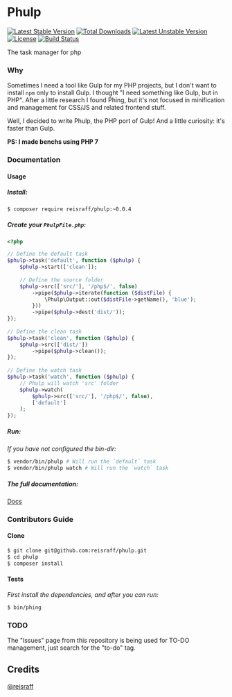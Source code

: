 # Phulp

[![Latest Stable Version](https://poser.pugx.org/reisraff/phulp/v/stable)](https://packagist.org/packages/reisraff/phulp)
[![Total Downloads](https://poser.pugx.org/reisraff/phulp/downloads)](https://packagist.org/packages/reisraff/phulp)
[![Latest Unstable Version](https://poser.pugx.org/reisraff/phulp/v/unstable)](https://packagist.org/packages/reisraff/phulp)
[![License](https://poser.pugx.org/reisraff/phulp/license)](https://packagist.org/packages/reisraff/phulp)
[![Build Status](https://travis-ci.org/reisraff/phulp.svg?branch=master)](https://travis-ci.org/reisraff/phulp)

The task manager for php

### Why

Sometimes I need a tool like Gulp for my PHP projects, but I don't want to install `npm` only to install Gulp. I thought "I need something like Gulp, but in PHP". After a little research I found Phing, but it's not focused in minification and management for CSS/JS and related frontend stuff.

Well, I decided to write Phulp, the PHP port of Gulp! And a little curiosity: it's faster than Gulp.

**PS: I made benchs using PHP 7**

### Documentation

#### Usage

##### Install:

```bash
$ composer require reisraff/phulp:~0.0.4
```

##### Create your `PhulpFile.php`:

```php
<?php

// Define the default task
$phulp->task('default', function ($phulp) {
    $phulp->start(['clean']);
​
    // Define the source folder
    $phulp->src(['src/'], '/php$/', false)
        ->pipe($phulp->iterate(function ($distFile) {
            \Phulp\Output::out($distFile->getName(), 'blue');
        }))
        ->pipe($phulp->dest('dist/'));
});
​
// Define the clean task
$phulp->task('clean', function ($phulp) {
    $phulp->src(['dist/'])
        ->pipe($phulp->clean());
});
​
// Define the watch task
$phulp->task('watch', function ($phulp) {
    // Phulp will watch 'src' folder
    $phulp->watch(
        $phulp->src(['src/'], '/php$/', false),
        ['default']
    );
});
```

##### Run:

_If you have not configured the bin-dir:_

```bash
$ vendor/bin/phulp # Will run the `default` task
$ vendor/bin/phulp watch # Will run the `watch` task
```

##### The full documentation:

[Docs](https://github.com/reisraff/phulp/blob/master/DOCUMENTATION.md)

### Contributors Guide

#### Clone

```bash
$ git clone git@github.com:reisraff/phulp.git
$ cd phulp
$ composer install
```

#### Tests

_First install the dependencies, and after you can run:_

```bash
$ bin/phing
```

### TODO

The "Issues" page from this repository is being used for TO-DO management, just search for the "to-do" tag.

## Credits

[@reisraff](http://www.twitter.com/reisraff)
